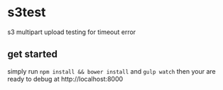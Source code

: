 # s3test
s3 multipart upload testing for timeout error

## get started
simply run `npm install && bower install` and `gulp watch` then your are ready to debug at http://localhost:8000
